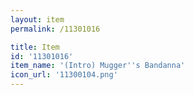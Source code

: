 ```yaml
---
layout: item
permalink: /11301016

title: Item
id: '11301016'
item_name: '(Intro) Mugger''s Bandanna'
icon_url: '11300104.png'
---
```

